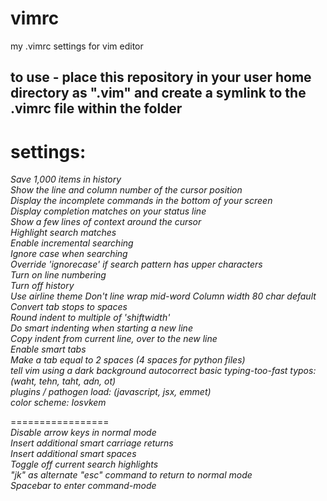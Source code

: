 # vimrc
my .vimrc settings for vim editor

## to use - place this repository in your user home directory as ".vim" and create a symlink to the .vimrc file within the folder

# settings:

_Save 1,000 items in history_  
_Show the line and column number of the cursor position_  
_Display the incomplete commands in the bottom of your screen_    
_Display completion matches on your status line_  
_Show a few lines of context around the cursor_  
_Highlight search matches_  
_Enable incremental searching_  
_Ignore case when searching_  
_Override 'ignorecase' if search pattern has upper characters_  
_Turn on line numbering_    
_Turn off history_  
_Use airline theme_
_Don't line wrap mid-word_ 
_Column width 80 char default_  
_Convert tab stops to spaces_  
_Round indent to multiple of 'shiftwidth'_  
_Do smart indenting when starting a new line_  
_Copy indent from current line, over to the new line_  
_Enable smart tabs_  
_Make a tab equal to 2 spaces (4 spaces for python files)_  
_tell vim using a dark background_
_autocorrect basic typing-too-fast typos: (waht, tehn, taht, adn, ot)_  
_plugins / pathogen load: (javascript, jsx, emmet)_  
_color scheme: Iosvkem_  

=================  
_Disable arrow keys in normal mode_  
_Insert additional smart carriage returns_  
_Insert additional smart spaces_   
_Toggle off current search highlights_  
_"jk" as alternate "esc" command to return to normal mode_  
_Spacebar to enter command-mode_  

